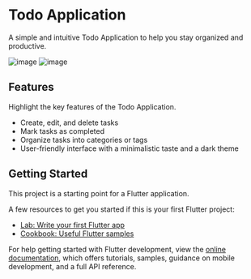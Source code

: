 # Todo Application 

A simple and intuitive Todo Application to help you stay organized and productive.

![image](https://github.com/victor-mwangi/Flutter-Todo-Application/assets/46398938/6dc3167e-e63b-4bba-b1ca-90617a691790)
![image](https://github.com/victor-mwangi/Flutter-Todo-Application/assets/46398938/8bd7071b-f433-424c-97c7-876e298befc1)

## Features

Highlight the key features of the Todo Application. 
- Create, edit, and delete tasks
- Mark tasks as completed
- Organize tasks into categories or tags
- User-friendly interface with a minimalistic taste and a dark theme

## Getting Started

This project is a starting point for a Flutter application.

A few resources to get you started if this is your first Flutter project:

- [Lab: Write your first Flutter app](https://docs.flutter.dev/get-started/codelab)
- [Cookbook: Useful Flutter samples](https://docs.flutter.dev/cookbook)

For help getting started with Flutter development, view the
[online documentation](https://docs.flutter.dev/), which offers tutorials,
samples, guidance on mobile development, and a full API reference.

